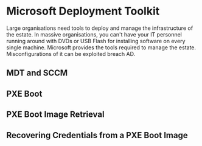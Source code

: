 # Microsoft Deployment Toolkit

Large organisations need tools to deploy and manage the infrastructure of the estate. In massive organisations, you 
can't have your IT personnel running around with DVDs or USB Flash for installing software on every single machine. 
Microsoft provides the tools required to manage the estate. Misconfigurations of it can be exploited breach AD.

## MDT and SCCM

## PXE Boot

## PXE Boot Image Retrieval

## Recovering Credentials from a PXE Boot Image